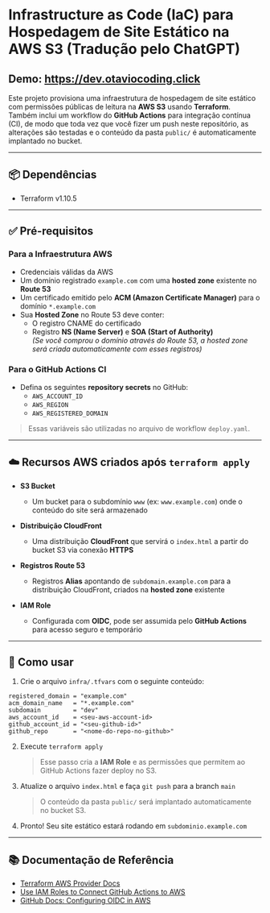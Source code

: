 # Infrastructure as Code (IaC) para Hospedagem de Site Estático na AWS S3 (Tradução pelo ChatGPT)

## Demo: https://dev.otaviocoding.click

Este projeto provisiona uma infraestrutura de hospedagem de site estático com permissões públicas de leitura na **AWS S3** usando **Terraform**.  
Também inclui um workflow do **GitHub Actions** para integração contínua (CI), de modo que toda vez que você fizer um push neste repositório, as alterações são testadas e o conteúdo da pasta `public/` é automaticamente implantado no bucket.

---

## 📦 Dependências

- Terraform v1.10.5

---

## ✅ Pré-requisitos

### Para a Infraestrutura AWS

- Credenciais válidas da AWS  
- Um domínio registrado `example.com` com uma **hosted zone** existente no **Route 53**  
- Um certificado emitido pelo **ACM (Amazon Certificate Manager)** para o domínio `*.example.com`  
- Sua **Hosted Zone** no Route 53 deve conter:
  - O registro CNAME do certificado
  - Registro **NS (Name Server)** e **SOA (Start of Authority)**  
    *(Se você comprou o domínio através do Route 53, a hosted zone será criada automaticamente com esses registros)*

### Para o GitHub Actions CI

- Defina os seguintes **repository secrets** no GitHub:
  - `AWS_ACCOUNT_ID`
  - `AWS_REGION`
  - `AWS_REGISTERED_DOMAIN`  

> Essas variáveis são utilizadas no arquivo de workflow `deploy.yaml`.

---

## ☁️ Recursos AWS criados após `terraform apply`

- **S3 Bucket**  
  - Um bucket para o subdomínio `www` (ex: `www.example.com`) onde o conteúdo do site será armazenado

- **Distribuição CloudFront**  
  - Uma distribuição **CloudFront** que servirá o `index.html` a partir do bucket S3 via conexão **HTTPS**

- **Registros Route 53**  
  - Registros **Alias** apontando de `subdomain.example.com` para a distribuição CloudFront, criados na **hosted zone** existente

- **IAM Role**  
  - Configurada com **OIDC**, pode ser assumida pelo **GitHub Actions** para acesso seguro e temporário

---

## 🚀 Como usar

1. Crie o arquivo `infra/.tfvars` com o seguinte conteúdo:
```hcl
registered_domain = "example.com"
acm_domain_name   = "*.example.com"
subdomain         = "dev"
aws_account_id    = <seu-aws-account-id>
github_account_id = "<seu-github-id>"
github_repo       = "<nome-do-repo-no-github>" 
```

2. Execute `terraform apply`  
   > Esse passo cria a **IAM Role** e as permissões que permitem ao GitHub Actions fazer deploy no S3.

3. Atualize o arquivo `index.html` e faça `git push` para a branch `main`  
   > O conteúdo da pasta `public/` será implantado automaticamente no bucket S3.

4. Pronto! Seu site estático estará rodando em `subdominio.example.com`

---

## 📚 Documentação de Referência

- [Terraform AWS Provider Docs](https://registry.terraform.io/providers/hashicorp/aws/latest/docs)  
- [Use IAM Roles to Connect GitHub Actions to AWS](https://aws.amazon.com/blogs/security/use-iam-roles-to-connect-github-actions-to-actions-in-aws/)  
- [GitHub Docs: Configuring OIDC in AWS](https://docs.github.com/en/actions/security-for-github-actions/security-hardening-your-deployments/configuring-openid-connect-in-amazon-web-services)